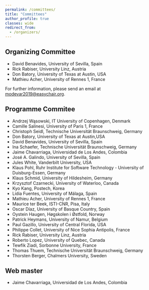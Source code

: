 ```yaml
---
permalink: /committees/
title: "Committees"
author_profile: true
classes: wide
redirect_from: 
  - /organizers/
---
```



## Organizing Committee
* David Benavides, University of Sevilla, Spain
* Rick Rabiser,  University Linz, Austria
* Don Batory, University of Texas at Austin, USA
* Mathieu Acher, University of Rennes 1, France

For further information, please send an email at [modevar2019@easychair.org](mailto:modevar2019@easychair.org).

## Programme Commitee
* Andrzej Wąsowski, IT University of Copenhagen, Denmark
* Camille Salinesi, University of Paris 1, France
* Christoph Seidl,  Technische Universität Braunschweig, Germany
* Don Batory, University of Texas at Austin,USA
* David Benavides, University of Sevilla, Spain
* Ina Schaefer,  Technische Universität Braunschweig, Germany
* Jaime Chavarriaga, Universidad de Los Andes, Colombia
* José A. Galindo, University of Sevilla, Spain
* Jules White, Vanderbilt University, USA
* Klaus Pohl,  Ruhr Institute for Software Technology - University of Duisburg-Essen, Germany
* Klaus Schmid,  University of Hildesheim, Germany
* Krzysztof Czarnecki, University of Waterloo, Canada
* Kyo Kang, Postech, Korea
* Lidia Fuentes, University of Málaga, Spain
* Mathieu Acher, University of Rennes 1, France
* Maurice ter Beek, ISTI-CNR, Pisa, Italy
* Oscar Díaz, University of Basque Country, Spain
* Oystein Haugen, Høgskolen i Østfold, Norway
* Patrick Heymans, University of Namur, Belgium
* Paul Gazillo, University of Central Florida, USA
* Philippe Collet, University of Nice Sophia Antipolis, France
* Rick Rabiser, University Linz, Austria
* Roberto Lopez, University of Quebec, Canada
* Tewfik Ziadi,  Sorbonne University, France
* Thomas Thuem, Technische Universität Braunschweig, Germany
* Thorsten Berger, Chalmers University, Sweden

## Web master
* Jaime Chavarriaga, Universidad de Los Andes, Colombia
